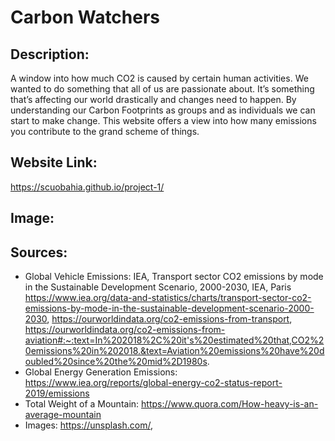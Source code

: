 # Carbon Watchers

## Description:
A window into how much CO2 is caused by certain human activities.
We wanted to do something that all of us are passionate about. It’s something that’s affecting our world drastically and changes need to happen. By understanding our Carbon Footprints as groups and as individuals we can start to make change.
This website offers a view into how many emissions you contribute to the grand scheme of things. 

## Website Link:
https://scuobahia.github.io/project-1/
## Image:

## Sources:

* Global Vehicle Emissions: IEA, Transport sector CO2 emissions by mode in the Sustainable Development Scenario, 2000-2030, IEA, Paris https://www.iea.org/data-and-statistics/charts/transport-sector-co2-emissions-by-mode-in-the-sustainable-development-scenario-2000-2030, https://ourworldindata.org/co2-emissions-from-transport, https://ourworldindata.org/co2-emissions-from-aviation#:~:text=In%202018%2C%20it's%20estimated%20that,CO2%20emissions%20in%202018.&text=Aviation%20emissions%20have%20doubled%20since%20the%20mid%2D1980s.
* Global Energy Generation Emissions: https://www.iea.org/reports/global-energy-co2-status-report-2019/emissions
* Total Weight of a Mountain: https://www.quora.com/How-heavy-is-an-average-mountain
* Images: https://unsplash.com/, 

